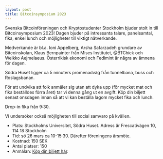 ```yaml
---
layout: post
title: Bitcoinsymposium 2023
---
```


Svenska Bitcoinföreningen och Kryptostudenter Stockholm bjuder stolt in till Bitcoinsymposium 2023! Dagen bjuder på intressanta talare, panelsamtal, fika, enkel lunch och möjligheter till viktigt nätverkande.

Medverkande är bl.a. Ioni Appelberg, Arsha Safarzadeh grundare av Bitcoinskolan, Klaus Bernpainter från Mises Institutet, @BTChick och Weikko Aejmelaeus. Österrikisk ekonomi och Fedimint är några av ämnena för dagen.

Södra Huset ligger ca 5 minuters promenadväg från tunnelbana, buss och Roslagsbanan. 

För att undvika att folk anmäler sig utan att dyka upp (för mycket mat och fika beställdes förra året) tar vi denna gång ut en avgift. Köp din biljett senast onsdagen innan så att vi kan beställa lagom mycket fika och lunch. 

Drop-in fika från 9:30. 

Vi undersöker också möjligheten till social samvaro på kvällen. 

* Plats: Stockholms Universitet, Södra Huset. Adress är Frescativägen 10, 114 18 Stockholm
* Tid: sö 26 mars ca 10-15:30. Därefter föreningens årsmöte.
* Kostnad: 150 SEK
* Antal platser: 150
* Anmälan: [Köp din biljett här](https://boka.se/event/bitcoin-symposium-2023-stockholms-universitet-stockho--(x4fez7nc)).
